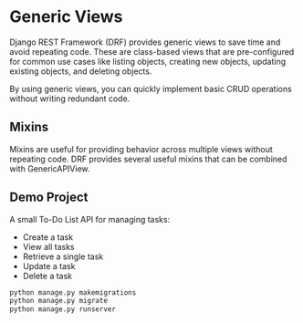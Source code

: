 # Generic Views

Django REST Framework (DRF) provides generic views to save time and avoid repeating code. These are class-based views that are pre-configured for common use cases like listing objects, creating new objects, updating existing objects, and deleting objects.

By using generic views, you can quickly implement basic CRUD operations without writing redundant code.

## Mixins

Mixins are useful for providing behavior across multiple views without repeating code. DRF provides several useful mixins that can be combined with GenericAPIView.

## Demo Project

A small To-Do List API for managing tasks:

- Create a task
- View all tasks
- Retrieve a single task
- Update a task
- Delete a task

```bash
python manage.py makemigrations
python manage.py migrate
python manage.py runserver
```